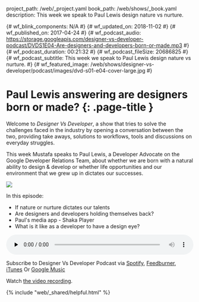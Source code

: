 project_path: /web/_project.yaml
book_path: /web/shows/_book.yaml
description: This week we speak to Paul Lewis design nature vs nurture.

{# wf_blink_components: N/A #}
{# wf_updated_on: 2018-11-02 #}
{# wf_published_on: 2017-04-24 #}
{# wf_podcast_audio: https://storage.googleapis.com/designer-vs-developer-podcast/DVDS1E04-Are-designers-and-developers-born-or-made.mp3 #}
{# wf_podcast_duration: 00:21:32 #}
{# wf_podcast_fileSize: 20686825 #}
{# wf_podcast_subtitle: This week we speak to Paul Lewis design nature vs nurture. #}
{# wf_featured_image: /web/shows/designer-vs-developer/podcast/images/dvd-s01-e04-cover-large.jpg #}

# Paul Lewis answering are designers born or made? {: .page-title }

Welcome to _Designer Vs Developer_, a show that tries to solve the challenges
faced in the industry by opening a conversation between the two, providing
take aways, solutions to workflows, tools and discussions on everyday struggles.

This week Mustafa speaks to Paul Lewis, a Developer Advocate on the Google
Developer Relations Team, about whether we are born with a natural ability to
design & develop or whether life opportunities and our environment that we
grew up in dictates our successes.

<img 
src="/web/shows/designer-vs-developer/podcast/images/dvd-s01-e04-cover.jpg" class="attempt-right">

In this episode:

* If nature or nurture dictates our talents
* Are designers and developers holding themselves back?
* Paul's media app - Shaka Player
* What is it like as a developer to have a design eye?

<audio style="width: 100%" 
src="https://storage.googleapis.com/designer-vs-developer-podcast/
DVDS1E04-Are-designers-and-developers-born-or-made.mp3" controls 
preload="none">

Subscribe to Designer Vs Developer Podcast via
<a href="http://bit.ly/mustafaOnSpotify">Spotify</a>,
<a href="https://goo.gl/USHXv8">Feedburner</a>, 
<a href="https://goo.gl/1E9U0G">iTunes</a> Or 
<a href="https://goo.gl/qCBlST">
Google Music</a>

Watch <a href="https://www.youtube.com/playlist?list=PLNYkxOF6rcIC60856GnLEV5GQXMxc9ByJ">
the video recording</a>.

{% include "web/_shared/helpful.html" %}